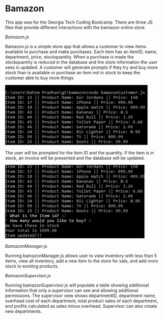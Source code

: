 # Bamazon 

This app was for the Georgia Tech Coding Bootcamp.  There are three JS files that provide different interactions with
the bamazon online store. 

_Bamazon.js_ 

Bamazon.js is a simple store app that allows a customer to 
view items available to purchase and make purchases.  Each item has an itemID, name, department, price, stockquantity.
When a purchase is made the stockquantity is reduced in the database and the store information the user sees is updated.
A customer will generate prompts if they try and buy more stock than is available or purchase an item not in stock 
to keep the customer able to buy more things.  

![First Image](https://github.com/rahimpradhan/bamazon/blob/master/images/bamazon1.PNG)

The user will be prompted for the item ID and the quantity. If the item is in stock, an invoice will be presented and the database will be updated.


![Second Image](https://github.com/rahimpradhan/bamazon/blob/master/images/bamazon2.PNG)

_BamazonManager.js_

Running bamazonManager.js allows user to view inventory with less than 5 items, view all inventory, add a new item to the store for sale, and add more stock to existing products. 


_BamazonSupervisor.js_

Running bamazonSupervisor.js will populate a table showing additional information that only a supervisor can see and allowing 
additional permissions. The supervisor view shows departmentID, department name, overhead cost of each department, 
total product sales of each department, and profits calculated as sales minus overhead. Supervisor can also create new departments.  

